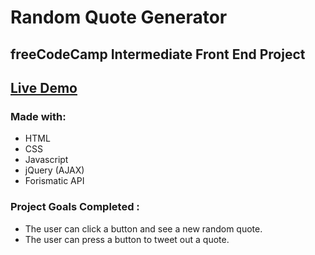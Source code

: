 # Random Quote Generator
## freeCodeCamp Intermediate Front End Project
## [Live Demo](https://jimmy-guzman.github.io/randomquotegenerator/)
### Made with: 
* HTML
* CSS
* Javascript
* jQuery (AJAX)
* Forismatic API
### Project Goals Completed : 
* The user can click a button and see a new random quote.
* The user can press a button to tweet out a quote.
